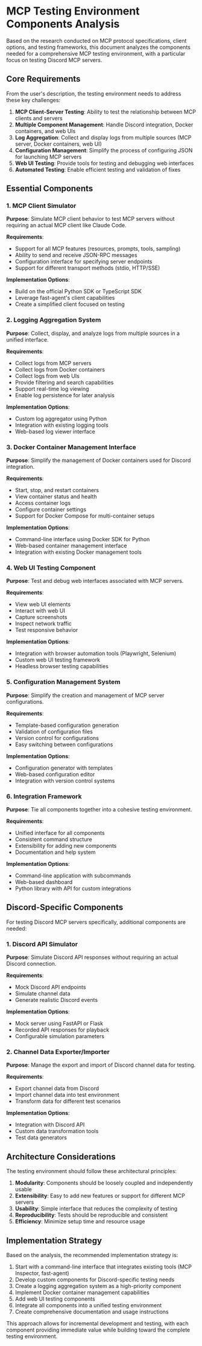 # MCP Testing Environment Components Analysis

Based on the research conducted on MCP protocol specifications, client options, and testing frameworks, this document analyzes the components needed for a comprehensive MCP testing environment, with a particular focus on testing Discord MCP servers.

## Core Requirements

From the user's description, the testing environment needs to address these key challenges:

1. **MCP Client-Server Testing**: Ability to test the relationship between MCP clients and servers
2. **Multiple Component Management**: Handle Discord integration, Docker containers, and web UIs
3. **Log Aggregation**: Collect and display logs from multiple sources (MCP server, Docker containers, web UI)
4. **Configuration Management**: Simplify the process of configuring JSON for launching MCP servers
5. **Web UI Testing**: Provide tools for testing and debugging web interfaces
6. **Automated Testing**: Enable efficient testing and validation of fixes

## Essential Components

### 1. MCP Client Simulator

**Purpose**: Simulate MCP client behavior to test MCP servers without requiring an actual MCP client like Claude Code.

**Requirements**:
- Support for all MCP features (resources, prompts, tools, sampling)
- Ability to send and receive JSON-RPC messages
- Configuration interface for specifying server endpoints
- Support for different transport methods (stdio, HTTP/SSE)

**Implementation Options**:
- Build on the official Python SDK or TypeScript SDK
- Leverage fast-agent's client capabilities
- Create a simplified client focused on testing

### 2. Logging Aggregation System

**Purpose**: Collect, display, and analyze logs from multiple sources in a unified interface.

**Requirements**:
- Collect logs from MCP servers
- Collect logs from Docker containers
- Collect logs from web UIs
- Provide filtering and search capabilities
- Support real-time log viewing
- Enable log persistence for later analysis

**Implementation Options**:
- Custom log aggregator using Python
- Integration with existing logging tools
- Web-based log viewer interface

### 3. Docker Container Management Interface

**Purpose**: Simplify the management of Docker containers used for Discord integration.

**Requirements**:
- Start, stop, and restart containers
- View container status and health
- Access container logs
- Configure container settings
- Support for Docker Compose for multi-container setups

**Implementation Options**:
- Command-line interface using Docker SDK for Python
- Web-based container management interface
- Integration with existing Docker management tools

### 4. Web UI Testing Component

**Purpose**: Test and debug web interfaces associated with MCP servers.

**Requirements**:
- View web UI elements
- Interact with web UI
- Capture screenshots
- Inspect network traffic
- Test responsive behavior

**Implementation Options**:
- Integration with browser automation tools (Playwright, Selenium)
- Custom web UI testing framework
- Headless browser testing capabilities

### 5. Configuration Management System

**Purpose**: Simplify the creation and management of MCP server configurations.

**Requirements**:
- Template-based configuration generation
- Validation of configuration files
- Version control for configurations
- Easy switching between configurations

**Implementation Options**:
- Configuration generator with templates
- Web-based configuration editor
- Integration with version control systems

### 6. Integration Framework

**Purpose**: Tie all components together into a cohesive testing environment.

**Requirements**:
- Unified interface for all components
- Consistent command structure
- Extensibility for adding new components
- Documentation and help system

**Implementation Options**:
- Command-line application with subcommands
- Web-based dashboard
- Python library with API for custom integrations

## Discord-Specific Components

For testing Discord MCP servers specifically, additional components are needed:

### 1. Discord API Simulator

**Purpose**: Simulate Discord API responses without requiring an actual Discord connection.

**Requirements**:
- Mock Discord API endpoints
- Simulate channel data
- Generate realistic Discord events

**Implementation Options**:
- Mock server using FastAPI or Flask
- Recorded API responses for playback
- Configurable simulation parameters

### 2. Channel Data Exporter/Importer

**Purpose**: Manage the export and import of Discord channel data for testing.

**Requirements**:
- Export channel data from Discord
- Import channel data into test environment
- Transform data for different test scenarios

**Implementation Options**:
- Integration with Discord API
- Custom data transformation tools
- Test data generators

## Architecture Considerations

The testing environment should follow these architectural principles:

1. **Modularity**: Components should be loosely coupled and independently usable
2. **Extensibility**: Easy to add new features or support for different MCP servers
3. **Usability**: Simple interface that reduces the complexity of testing
4. **Reproducibility**: Tests should be reproducible and consistent
5. **Efficiency**: Minimize setup time and resource usage

## Implementation Strategy

Based on the analysis, the recommended implementation strategy is:

1. Start with a command-line interface that integrates existing tools (MCP Inspector, fast-agent)
2. Develop custom components for Discord-specific testing needs
3. Create a logging aggregation system as a high-priority component
4. Implement Docker container management capabilities
5. Add web UI testing components
6. Integrate all components into a unified testing environment
7. Create comprehensive documentation and usage instructions

This approach allows for incremental development and testing, with each component providing immediate value while building toward the complete testing environment.
